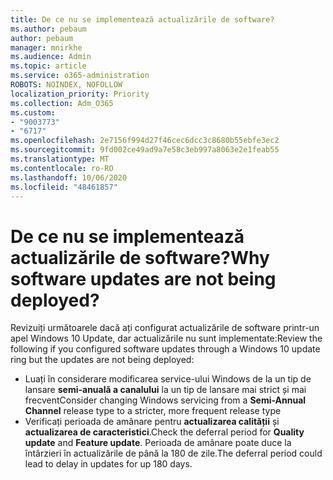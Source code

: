 ```yaml
---
title: De ce nu se implementează actualizările de software?
ms.author: pebaum
author: pebaum
manager: mnirkhe
ms.audience: Admin
ms.topic: article
ms.service: o365-administration
ROBOTS: NOINDEX, NOFOLLOW
localization_priority: Priority
ms.collection: Adm_O365
ms.custom:
- "9003773"
- "6717"
ms.openlocfilehash: 2e7156f994d27f46cec6dcc3c8680b55ebfe3ec2
ms.sourcegitcommit: 9fd002ce49ad9a7e58c3eb997a8063e2e1feab55
ms.translationtype: MT
ms.contentlocale: ro-RO
ms.lasthandoff: 10/06/2020
ms.locfileid: "48461857"
---
```

# <a name="why-software-updates-are-not-being-deployed"></a><span data-ttu-id="8564a-102">De ce nu se implementează actualizările de software?</span><span class="sxs-lookup"><span data-stu-id="8564a-102">Why software updates are not being deployed?</span></span>

<span data-ttu-id="8564a-103">Revizuiți următoarele dacă ați configurat actualizările de software printr-un apel Windows 10 Update, dar actualizările nu sunt implementate:</span><span class="sxs-lookup"><span data-stu-id="8564a-103">Review the following if you configured software updates through a Windows 10 update ring but the updates are not being deployed:</span></span>  

- <span data-ttu-id="8564a-104">Luați în considerare modificarea service-ului Windows de la un tip de lansare  **semi-anuală a canalului**  la un tip de lansare mai strict și mai frecvent</span><span class="sxs-lookup"><span data-stu-id="8564a-104">Consider changing Windows servicing from a  **Semi-Annual Channel**  release type to a stricter, more frequent release type</span></span>  
- <span data-ttu-id="8564a-105">Verificați perioada de amânare pentru  **actualizarea calității**  și  **actualizarea de caracteristici**.</span><span class="sxs-lookup"><span data-stu-id="8564a-105">Check the deferral period for  **Quality update**  and  **Feature update**.</span></span> <span data-ttu-id="8564a-106">Perioada de amânare poate duce la întârzieri în actualizările de până la 180 de zile.</span><span class="sxs-lookup"><span data-stu-id="8564a-106">The deferral period could lead to delay in updates for up 180 days.</span></span>
